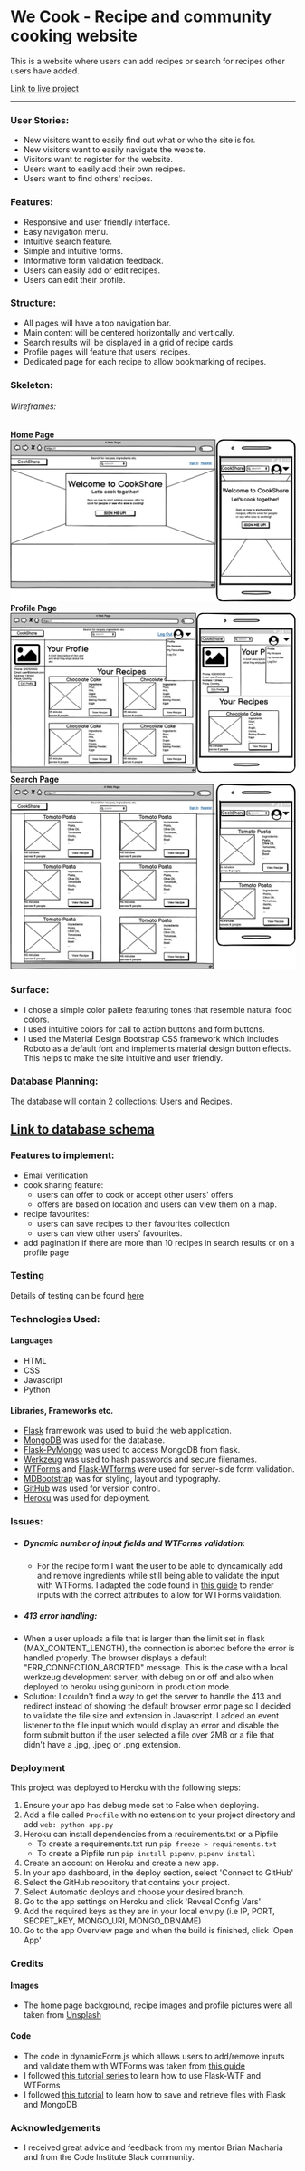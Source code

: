 # We Cook - Recipe and community cooking website
This is a website where users can add recipes or search for recipes other users have added.

[Link to live project](https://we-cook-recipe-sharing.herokuapp.com/)

---

### User Stories:
 - New visitors want to easily find out what or who the site is for.
 - New visitors want to easily navigate the website.
 - Visitors want to register for the website.
 - Users want to easily add their own recipes.
 - Users want to find others' recipes.

### Features:
- Responsive and user friendly interface.
- Easy navigation menu.
- Intuitive search feature.
- Simple and intuitive forms.
- Informative form validation feedback.
- Users can easily add or edit recipes.
- Users can edit their profile.

### Structure:
 - All pages will have a top navigation bar.
 - Main content will be centered horizontally and vertically.
 - Search results will be displayed in a grid of recipe cards.
 - Profile pages will feature that users' recipes.
 - Dedicated page for each recipe to allow bookmarking of recipes.


### Skeleton:
###### Wireframes:
__Home Page__ ![Home_page](wireframes/HOME.png)
__Profile Page__ ![Profile_page](wireframes/PROFILE.png)
__Search Page__ ![Search_page](wireframes/SEARCH.png)

### Surface:
 - I chose a simple color pallete featuring tones that resemble natural food colors.
 - I used intuitive colors for call to action buttons and form buttons.
 - I used the Material Design Bootstrap CSS framework which includes Roboto as a default font and implements material design button effects. This helps to make the site intuitive and user friendly.


### Database Planning:

The database will contain 2 collections: Users and Recipes.

[Link to database schema](DATABASE.MD)
 - 


### Features to implement:
 - Email verification
 - cook sharing feature:
   - users can offer to cook or accept other users' offers.
   - offers are based on location and users can view them on a map.
 - recipe favourites:
   - users can save recipes to their favourites collection
   - users can view other users' favourites.
 - add pagination if there are more than 10 recipes in search results or on a profile page

### Testing

Details of testing can be found [here](TESTING.MD)

### Technologies Used:

#### Languages

- HTML
- CSS
- Javascript
- Python

#### Libraries, Frameworks etc.
- [Flask](https://flask.palletsprojects.com/en/1.1.x/) framework was used to build the web application.
- [MongoDB](https://www.mongodb.com/) was used for the database.
- [Flask-PyMongo](https://flask-pymongo.readthedocs.io/en/latest/) was used to access MongoDB from flask.
- [Werkzeug](https://werkzeug.palletsprojects.com/en/1.0.x/) was used to hash passwords and secure filenames.
- [WTForms](https://wtforms.readthedocs.io/en/2.3.x/) and [Flask-WTforms](https://flask-wtf.readthedocs.io/en/stable/) were used for server-side form validation.
- [MDBootstrap](https://mdbootstrap.com/) was for styling, layout and typography.
- [GitHub](https://github.com/) was used for version control.
- [Heroku](https://www.heroku.com/) was used for deployment.

### Issues:
 - ##### Dynamic number of input fields and WTForms validation:
   - For the recipe form I want the user to be able to dyncamically add and remove ingredients while still being able to validate the input with WTForms. I adapted the code found in [this guide](https://www.rmedgar.com/blog/dynamic-fields-flask-wtf/) to render inputs with the correct attributes to allow for WTForms validation.
 - ##### 413 error handling:
  - When a user uploads a file that is larger than the limit set in flask (MAX_CONTENT_LENGTH), the connection is aborted before the error is handled properly. The browser displays a default "ERR_CONNECTION_ABORTED" message. This is the case with a local werkzeug development server, with debug on or off and also when deployed to heroku using gunicorn in production mode.
  - Solution: I couldn't find a way to get the server to handle the 413 and redirect instead of showing the default browser error page so I decided to validate the file size and extension in Javascript. I added an event listener to the file input which would display an error and disable the form submit button if the user selected a file over 2MB or a file that didn't have a .jpg, .jpeg or .png extension.


### Deployment

This project was deployed to Heroku with the following steps:

1. Ensure your app has debug mode set to False when deploying.
2. Add a file called `Procfile` with no extension to your project directory and add `web: python app.py`
3. Heroku can install dependencies from a requirements.txt or a Pipfile
   - To create a requirements.txt run `pip freeze > requirements.txt`
   - To create a Pipfile run `pip install pipenv`, `pipenv install`
4. Create an account on Heroku and create a new app.
5. In your app dashboard, in the deploy section, select 'Connect to GitHub'
6. Select the GitHub repository that contains your project.
7. Select Automatic deploys and choose your desired branch.
8. Go to the app settings on Heroku and click 'Reveal Config Vars'
9. Add the required keys as they are in your local env.py (i.e IP, PORT, SECRET_KEY, MONGO_URI, MONGO_DBNAME)
10. Go to the app Overview page and when the build is finished, click 'Open App'

### Credits

#### Images
 - The home page background, recipe images and profile pictures were all taken from [Unsplash](https://unsplash.com/)

#### Code
 - The code in dynamicForm.js which allows users to add/remove inputs and validate them with WTForms was taken from [this guide](https://www.rmedgar.com/blog/dynamic-fields-flask-wtf/)
 - I followed [this tutorial series](https://www.youtube.com/watch?v=vzaXBm-ZVOQ) to learn how to use Flask-WTF and WTForms
 - I followed [this tutorial](https://www.youtube.com/watch?v=DsgAuceHha4) to learn how to save and retrieve files with Flask and MongoDB


### Acknowledgements
 - I received great advice and feedback from my mentor Brian Macharia and from the Code Institute Slack community.